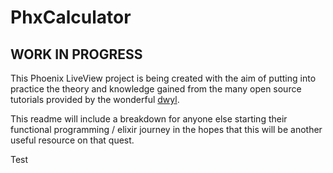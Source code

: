 # PhxCalculator

## WORK IN PROGRESS

This Phoenix LiveView project is being created with the aim of putting into 
practice the theory and knowledge gained from the many 
open source tutorials provided by the wonderful
[dwyl](https://github.com/dwyl).

This readme will include a breakdown for anyone 
else starting their functional programming / elixir 
journey in the hopes that this will be another 
useful resource on that quest.

Test
